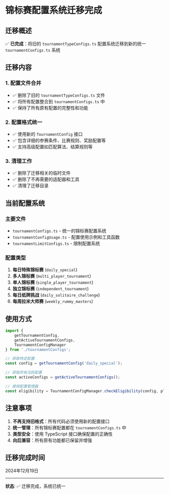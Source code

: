 # 锦标赛配置系统迁移完成

## 迁移概述

✅ **已完成**：将旧的 `tournamentTypeConfigs.ts` 配置系统迁移到新的统一 `tournamentConfigs.ts` 系统

## 迁移内容

### 1. 配置文件合并
- ✅ 删除了旧的 `tournamentTypeConfigs.ts` 文件
- ✅ 将所有配置整合到 `tournamentConfigs.ts` 中
- ✅ 保持了所有原有配置的完整性和功能

### 2. 配置格式统一
- ✅ 使用新的 `TournamentConfig` 接口
- ✅ 包含详细的参赛条件、比赛规则、奖励配置等
- ✅ 支持高级配置如匹配算法、结算规则等

### 3. 清理工作
- ✅ 删除了迁移相关的临时文件
- ✅ 删除了不再需要的适配器和工具
- ✅ 清理了迁移目录

## 当前配置系统

### 主要文件
- `tournamentConfigs.ts` - 统一的锦标赛配置系统
- `tournamentConfigUsage.ts` - 配置使用示例和工具函数
- `tournamentLimitConfigs.ts` - 限制配置系统

### 配置类型
1. **每日特殊锦标赛** (`daily_special`)
2. **多人锦标赛** (`multi_player_tournament`)
3. **单人锦标赛** (`single_player_tournament`)
4. **独立锦标赛** (`independent_tournament`)
5. **每日纸牌挑战** (`daily_solitaire_challenge`)
6. **每周拉米大师赛** (`weekly_rummy_masters`)

## 使用方式

```typescript
import { 
    getTournamentConfig, 
    getActiveTournamentConfigs,
    TournamentConfigManager 
} from './tournamentConfigs';

// 获取特定配置
const config = getTournamentConfig('daily_special');

// 获取所有活跃配置
const activeConfigs = getActiveTournamentConfigs();

// 使用配置管理器
const eligibility = TournamentConfigManager.checkEligibility(config, player, inventory);
```

## 注意事项

1. **不再支持旧格式**：所有代码必须使用新的配置接口
2. **统一管理**：所有锦标赛配置都在 `tournamentConfigs.ts` 中
3. **类型安全**：使用 TypeScript 接口确保配置的正确性
4. **向后兼容**：所有原有功能都已保留并增强

## 迁移完成时间

2024年12月19日

---

**状态**: ✅ 迁移完成，系统已统一 